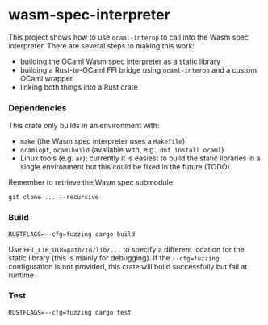 wasm-spec-interpreter
=====================

This project shows how to use `ocaml-interop` to call into the Wasm spec
interpreter. There are several steps to making this work:
 - building the OCaml Wasm spec interpreter as a static library
 - building a Rust-to-OCaml FFI bridge using `ocaml-interop` and a custom OCaml
   wrapper
 - linking both things into a Rust crate

### Dependencies

This crate only builds in an environment with:
- `make` (the Wasm spec interpreter uses a `Makefile`)
- `ocamlopt`, `ocamlbuild` (available with, e.g., `dnf install ocaml`)
- Linux tools (e.g. `ar`); currently it is easiest to build the static
  libraries in a single environment but this could be fixed in the future (TODO)

Remember to retrieve the Wasm spec submodule:

```
git clone ... --recursive
```

### Build

```
RUSTFLAGS=--cfg=fuzzing cargo build
```

Use `FFI_LIB_DIR=path/to/lib/...` to specify a different location for the static
library (this is mainly for debugging). If the `--cfg=fuzzing` configuration is
not provided, this crate will build successfully but fail at runtime.

### Test

```
RUSTFLAGS=--cfg=fuzzing cargo test
```
